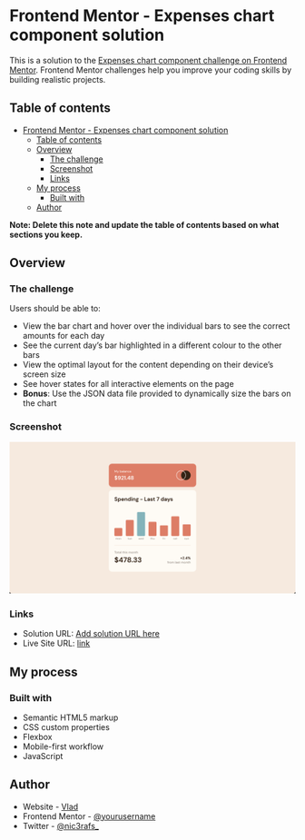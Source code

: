 # Frontend Mentor - Expenses chart component solution

This is a solution to the [Expenses chart component challenge on Frontend Mentor](https://www.frontendmentor.io/challenges/expenses-chart-component-e7yJBUdjwt). Frontend Mentor challenges help you improve your coding skills by building realistic projects. 

## Table of contents

- [Frontend Mentor - Expenses chart component solution](#frontend-mentor---expenses-chart-component-solution)
  - [Table of contents](#table-of-contents)
  - [Overview](#overview)
    - [The challenge](#the-challenge)
    - [Screenshot](#screenshot)
    - [Links](#links)
  - [My process](#my-process)
    - [Built with](#built-with)
  - [Author](#author)

**Note: Delete this note and update the table of contents based on what sections you keep.**

## Overview

### The challenge

Users should be able to:

- View the bar chart and hover over the individual bars to see the correct amounts for each day
- See the current day’s bar highlighted in a different colour to the other bars
- View the optimal layout for the content depending on their device’s screen size
- See hover states for all interactive elements on the page
- **Bonus**: Use the JSON data file provided to dynamically size the bars on the chart

### Screenshot

![](./screenshot.png)

### Links

- Solution URL: [Add solution URL here](https://your-solution-url.com)
- Live Site URL: [link](https://expenses-chart-component-main-two.vercel.app/)

## My process

### Built with

- Semantic HTML5 markup
- CSS custom properties
- Flexbox
- Mobile-first workflow
- JavaScript

## Author

- Website - [Vlad](https://github.com/nic3rafs)
- Frontend Mentor - [@yourusername](https://www.frontendmentor.io/profile/nic3rafs)
- Twitter - [@nic3rafs_](https://www.twitter.com/nic3rafs_)
